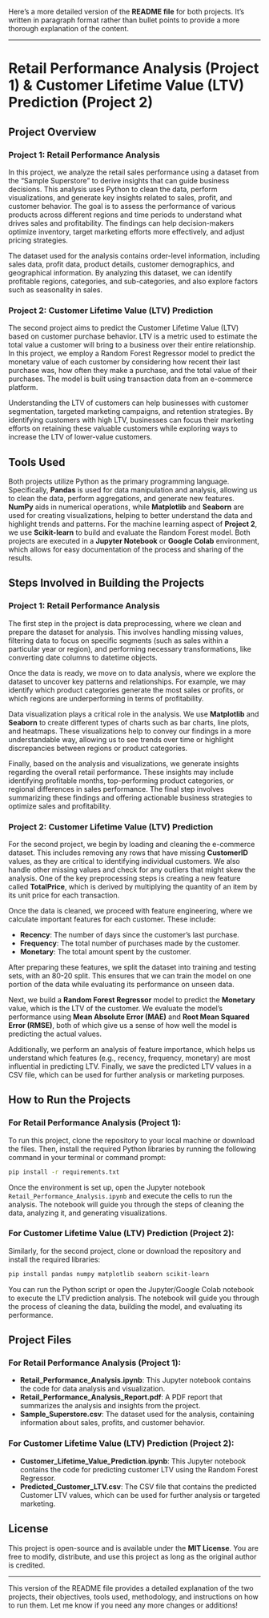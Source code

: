 Here’s a more detailed version of the **README file** for both projects. It’s written in paragraph format rather than bullet points to provide a more thorough explanation of the content.

---

# **Retail Performance Analysis (Project 1) & Customer Lifetime Value (LTV) Prediction (Project 2)**

## **Project Overview**

### **Project 1: Retail Performance Analysis**

In this project, we analyze the retail sales performance using a dataset from the “Sample Superstore” to derive insights that can guide business decisions. This analysis uses Python to clean the data, perform visualizations, and generate key insights related to sales, profit, and customer behavior. The goal is to assess the performance of various products across different regions and time periods to understand what drives sales and profitability. The findings can help decision-makers optimize inventory, target marketing efforts more effectively, and adjust pricing strategies. 

The dataset used for the analysis contains order-level information, including sales data, profit data, product details, customer demographics, and geographical information. By analyzing this dataset, we can identify profitable regions, categories, and sub-categories, and also explore factors such as seasonality in sales.

### **Project 2: Customer Lifetime Value (LTV) Prediction**

The second project aims to predict the Customer Lifetime Value (LTV) based on customer purchase behavior. LTV is a metric used to estimate the total value a customer will bring to a business over their entire relationship. In this project, we employ a Random Forest Regressor model to predict the monetary value of each customer by considering how recent their last purchase was, how often they make a purchase, and the total value of their purchases. The model is built using transaction data from an e-commerce platform.

Understanding the LTV of customers can help businesses with customer segmentation, targeted marketing campaigns, and retention strategies. By identifying customers with high LTV, businesses can focus their marketing efforts on retaining these valuable customers while exploring ways to increase the LTV of lower-value customers.

## **Tools Used**

Both projects utilize Python as the primary programming language. Specifically, **Pandas** is used for data manipulation and analysis, allowing us to clean the data, perform aggregations, and generate new features. **NumPy** aids in numerical operations, while **Matplotlib** and **Seaborn** are used for creating visualizations, helping to better understand the data and highlight trends and patterns. For the machine learning aspect of **Project 2**, we use **Scikit-learn** to build and evaluate the Random Forest model. Both projects are executed in a **Jupyter Notebook** or **Google Colab** environment, which allows for easy documentation of the process and sharing of the results.

## **Steps Involved in Building the Projects**

### **Project 1: Retail Performance Analysis**

The first step in the project is data preprocessing, where we clean and prepare the dataset for analysis. This involves handling missing values, filtering data to focus on specific segments (such as sales within a particular year or region), and performing necessary transformations, like converting date columns to datetime objects.

Once the data is ready, we move on to data analysis, where we explore the dataset to uncover key patterns and relationships. For example, we may identify which product categories generate the most sales or profits, or which regions are underperforming in terms of profitability.

Data visualization plays a critical role in the analysis. We use **Matplotlib** and **Seaborn** to create different types of charts such as bar charts, line plots, and heatmaps. These visualizations help to convey our findings in a more understandable way, allowing us to see trends over time or highlight discrepancies between regions or product categories.

Finally, based on the analysis and visualizations, we generate insights regarding the overall retail performance. These insights may include identifying profitable months, top-performing product categories, or regional differences in sales performance. The final step involves summarizing these findings and offering actionable business strategies to optimize sales and profitability.

### **Project 2: Customer Lifetime Value (LTV) Prediction**

For the second project, we begin by loading and cleaning the e-commerce dataset. This includes removing any rows that have missing **CustomerID** values, as they are critical to identifying individual customers. We also handle other missing values and check for any outliers that might skew the analysis. One of the key preprocessing steps is creating a new feature called **TotalPrice**, which is derived by multiplying the quantity of an item by its unit price for each transaction.

Once the data is cleaned, we proceed with feature engineering, where we calculate important features for each customer. These include:
- **Recency**: The number of days since the customer’s last purchase.
- **Frequency**: The total number of purchases made by the customer.
- **Monetary**: The total amount spent by the customer.

After preparing these features, we split the dataset into training and testing sets, with an 80-20 split. This ensures that we can train the model on one portion of the data while evaluating its performance on unseen data.

Next, we build a **Random Forest Regressor** model to predict the **Monetary** value, which is the LTV of the customer. We evaluate the model’s performance using **Mean Absolute Error (MAE)** and **Root Mean Squared Error (RMSE)**, both of which give us a sense of how well the model is predicting the actual values.

Additionally, we perform an analysis of feature importance, which helps us understand which features (e.g., recency, frequency, monetary) are most influential in predicting LTV. Finally, we save the predicted LTV values in a CSV file, which can be used for further analysis or marketing purposes.

## **How to Run the Projects**

### **For Retail Performance Analysis (Project 1)**:
To run this project, clone the repository to your local machine or download the files. Then, install the required Python libraries by running the following command in your terminal or command prompt:
```bash
pip install -r requirements.txt
```
Once the environment is set up, open the Jupyter notebook `Retail_Performance_Analysis.ipynb` and execute the cells to run the analysis. The notebook will guide you through the steps of cleaning the data, analyzing it, and generating visualizations.

### **For Customer Lifetime Value (LTV) Prediction (Project 2)**:
Similarly, for the second project, clone or download the repository and install the required libraries:
```bash
pip install pandas numpy matplotlib seaborn scikit-learn
```
You can run the Python script or open the Jupyter/Google Colab notebook to execute the LTV prediction analysis. The notebook will guide you through the process of cleaning the data, building the model, and evaluating its performance.

## **Project Files**

### **For Retail Performance Analysis (Project 1)**:
- **Retail_Performance_Analysis.ipynb**: This Jupyter notebook contains the code for data analysis and visualization.
- **Retail_Performance_Analysis_Report.pdf**: A PDF report that summarizes the analysis and insights from the project.
- **Sample_Superstore.csv**: The dataset used for the analysis, containing information about sales, profits, and customer behavior.

### **For Customer Lifetime Value (LTV) Prediction (Project 2)**:
- **Customer_Lifetime_Value_Prediction.ipynb**: This Jupyter notebook contains the code for predicting customer LTV using the Random Forest Regressor.
- **Predicted_Customer_LTV.csv**: The CSV file that contains the predicted Customer LTV values, which can be used for further analysis or targeted marketing.

## **License**

This project is open-source and is available under the **MIT License**. You are free to modify, distribute, and use this project as long as the original author is credited.

---

This version of the README file provides a detailed explanation of the two projects, their objectives, tools used, methodology, and instructions on how to run them. Let me know if you need any more changes or additions!
